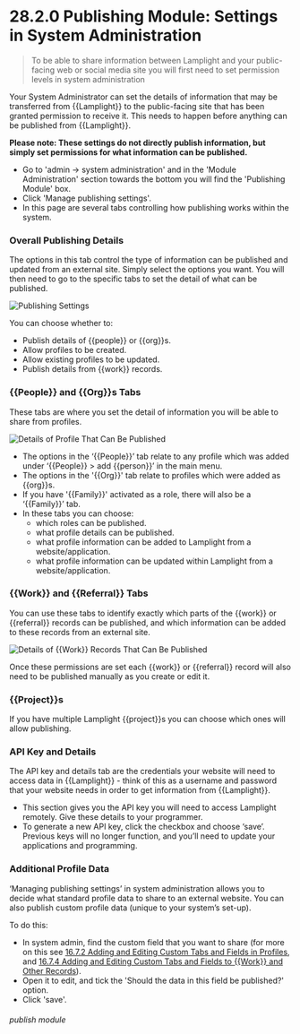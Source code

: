 # 28.2.0 Publishing Module: Settings in System Administration

> To be able to share information between Lamplight and your public-facing web or social media site you will first need to set permission levels in system administration



Your System Administrator can set the details of information that may be transferred from {{Lamplight}} to the public-facing site that has been granted permission to receive it. This needs to happen before anything can be published from {{Lamplight}}.

**Please note: These settings do not directly publish information, but simply set permissions for what information can be published.**

- Go to 'admin -> system administration' and in the 'Module Administration' section towards the bottom you will find the 'Publishing Module' box.
- Click 'Manage publishing settings'. 
- In this page are several tabs controlling how publishing works within the system. 

### Overall Publishing Details  

The options in this tab control the type of information can be published and updated from an external site. Simply select the options you want. You will then need to go to the specific tabs to set the detail of what can be published.

![Publishing Settings](28.2.0a.png)

You can choose whether to:
- Publish details of {{people}} or {{org}}s.
- Allow profiles to be created.
- Allow existing profiles to be updated.
- Publish details from {{work}} records.  

### {{People}} and {{Org}}s Tabs  

These tabs are where you set the detail of information you will be able to share from profiles.

![Details of Profile That Can Be Published](28.2.0b.png)

- The options in the ‘{{People}}’ tab relate to any profile which was added under ‘{{People}} > add {{person}}’ in the main menu. 
- The options in the '{{Org}}' tab relate to profiles which were added as {{org}}s. 
- If you have '{{Family}}' activated as a role, there will also be a ‘{{Family}}’ tab. 
- In these tabs you can choose:
   - which roles can be published.
   - what profile details can be published.
   - what profile information can be added to Lamplight from a website/application.
   - what profile information can be updated within Lamplight from a website/application.

### {{Work}} and {{Referral}} Tabs  

You can use these tabs to identify exactly which parts of the {{work}} or {{referral}} records can be published, and which information can be added to these records from an external site. 

![Details of {{Work}} Records That Can Be Published](28.2.0c.png)

Once these permissions are set each {{work}} or {{referral}} record will also need to be published manually as you create or edit it.

### {{Project}}s

If you have multiple Lamplight {{project}}s you can choose which ones will allow publishing.

### API Key and Details  

The API key and details tab are the credentials your website will need to access data in {{Lamplight}} - think of this as a username and password that your website needs in order to get information from {{Lamplight}}. 

- This section gives you the API key you will need to access Lamplight remotely. Give these details to your programmer.
- To generate a new API key, click the checkbox and choose ‘save’. Previous keys will no longer function, and you’ll need to update your applications and programming.

### Additional Profile Data  

‘Managing publishing settings’ in system administration allows you to decide what standard profile data to share to an external website. You can also publish custom profile data (unique to your system’s set-up). 

To do this:
- In system admin, find the custom field that you want to share (for more on this see [16.7.2 Adding and Editing Custom Tabs and Fields in Profiles](help/index/p/16.7.2), and [16.7.4 Adding and Editing Custom Tabs and Fields to {{Work}} and Other Records](/help/index/p/16.7.4)).
- Open it to edit, and tick the 'Should the data in this field be published?' option.
- Click 'save'. 


###### publish module

